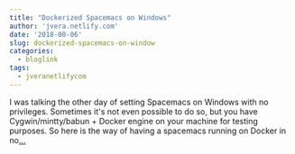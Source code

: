 ```yaml
---
title: "Dockerized Spacemacs on Windows"
author: 'jvera.netlify.com'
date: '2018-08-06'
slug: dockerized-spacemacs-on-window
categories:
  - bloglink
tags:
  - jveranetlifycom
---
```


I was talking the other day of setting Spacemacs on Windows with no privileges. Sometimes it's not even possible to do so, but you have Cygwin/mintty/babun + Docker engine on your machine for testing purposes. So here is the way of having a spacemacs running on Docker in no[... <i class="fas fa-external-link-alt"></i>](http://jvera.netlify.com/post/2018/08/06/dockerized-spacemacs/)

